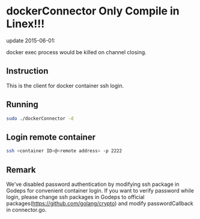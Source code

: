 dockerConnector 
Only Compile in Linex!!!
===

update 2015-06-01: 

docker exec process would be killed on channel closing.

## Instruction

This is the client for docker container ssh login.

## Running

```bash
sudo ./dockerConnector -d
```

## Login remote container

```bash
ssh <container ID>@<remote address> -p 2222
```

## Remark

We've disabled password authentication by modifying ssh package in Godeps for convenient container login. If you want to verify password while login, please change ssh packages in Godeps to official packages(https://github.com/golang/crypto)  and modify passwordCallback in connector.go.
